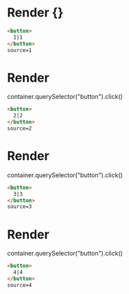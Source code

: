 # Render {}
```html
<button>
  1|1
</button>
source=1
```


# Render 
container.querySelector("button").click()

```html
<button>
  2|2
</button>
source=2
```


# Render 
container.querySelector("button").click()

```html
<button>
  3|3
</button>
source=3
```


# Render 
container.querySelector("button").click()

```html
<button>
  4|4
</button>
source=4
```